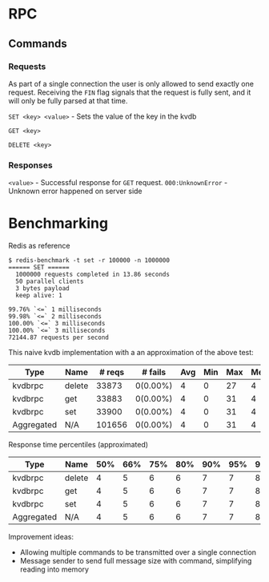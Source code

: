 # RPC

## Commands
### Requests

As part of a single connection the user is only allowed to send exactly one request. Receiving the `FIN` flag signals that the request is fully sent, and it will only be fully parsed at that time.

`SET <key> <value>` - Sets the value of the key in the kvdb

`GET <key>`

`DELETE <key>`

### Responses

`<value>` - Successful response for `GET` request.
`000:UnknownError` - Unknown error happened on server side


# Benchmarking

Redis as reference
```
$ redis-benchmark -t set -r 100000 -n 1000000
====== SET ======
  1000000 requests completed in 13.86 seconds
  50 parallel clients
  3 bytes payload
  keep alive: 1

99.76% `<=` 1 milliseconds
99.98% `<=` 2 milliseconds
100.00% `<=` 3 milliseconds
100.00% `<=` 3 milliseconds
72144.87 requests per second
```

This naive kvdb implementation with a an approximation of the above test:

| Type       | Name   | # reqs | # fails  | Avg | Min | Max | Med | req/s   | failures/s |
| ---------- | ------ | ------ | -------- | --- | --- | --- | --- | ------- | ---------- |
| kvdbrpc    | delete | 33873  | 0(0.00%) | 4   | 0   | 27  | 4   | 1708.20 | 0.00       |
| kvdbrpc    | get    | 33883  | 0(0.00%) | 4   | 0   | 31  | 4   | 1708.71 | 0.00       |
| kvdbrpc    | set    | 33900  | 0(0.00%) | 4   | 0   | 31  | 4   | 1709.56 | 0.00       |
| Aggregated | N/A    | 101656 | 0(0.00%) | 4   | 0   | 31  | 4   | 5126.47 | 0.00       |


Response time percentiles (approximated)

| Type       | Name   | 50% | 66% | 75% | 80% | 90% | 95% | 98% | 99% | 99.9% | 99.99% | 100% | # reqs |
| ---------- | ------ | --- | --- | --- | --- | --- | --- | --- | --- | ----- | ------ | ---- | ------ |
| kvdbrpc    | delete | 4   | 5   | 6   | 6   | 7   | 7   | 8   | 8   | 15    | 27     | 27   | 33873  |
| kvdbrpc    | get    | 4   | 5   | 6   | 6   | 7   | 7   | 8   | 9   | 15    | 31     | 31   | 33883  |
| kvdbrpc    | set    | 4   | 5   | 6   | 6   | 7   | 7   | 8   | 9   | 17    | 31     | 31   | 33900  |
| Aggregated | N/A    | 4   | 5   | 6   | 6   | 7   | 7   | 8   | 9   | 16    | 31     | 31   | 101656 |

Improvement ideas:
- Allowing multiple commands to be transmitted over a single connection
- Message sender to send full message size with command, simplifying reading into memory